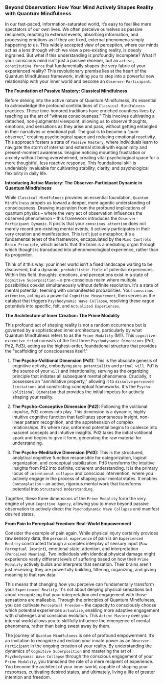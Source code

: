 ### Beyond Observation: How Your Mind Actively Shapes Reality with Quantum Mindfulness

In our fast-paced, information-saturated world, it’s easy to feel like mere spectators of our own lives. We often perceive ourselves as passive recipients, reacting to external events, absorbing information, and processing emotions as if they are fixed, external phenomena simply happening *to* us. This widely accepted view of perception, where our minds act as a lens through which we view a pre-existing reality, is deeply ingrained. But what if this understanding is profoundly incomplete? What if your conscious mind isn't just a passive receiver, but an `active, constitutive force` that fundamentally shapes the very fabric of your experienced reality? This revolutionary premise lies at the heart of the Quantum Mindfulness framework, inviting you to step into a powerful new relationship with your inner world and become an `Observer-Participant`.

**The Foundation of Passive Mastery: Classical Mindfulness**

Before delving into the active nature of Quantum Mindfulness, it’s essential to acknowledge the profound contributions of `Classical Mindfulness` practices. These time-honored traditions have enriched countless lives by teaching us the art of "witness consciousness." This involves cultivating a detached, non-judgmental viewpoint, allowing us to observe thoughts, emotions, and sensations as they arise and pass, without getting entangled in their narratives or emotional pull. The goal is to become a "pure observer," creating psychological space and reducing emotional reactivity. This approach fosters a state of `Passive Mastery`, where individuals learn to navigate the storm of internal and external stimuli with equanimity and present-moment awareness. Imagine noticing mounting frustration or anxiety without being overwhelmed, creating vital psychological space for a more thoughtful, less reactive response. This foundational skill is undeniably invaluable for cultivating stability, clarity, and psychological flexibility in daily life.

**Introducing Active Mastery: The Observer-Participant Dynamic in Quantum Mindfulness**

While `Classical Mindfulness` provides an essential foundation, `Quantum Mindfulness` propels us toward a deeper, more agentic understanding of consciousness. Drawing inspiration from the profound implications of quantum physics – where the very act of observation influences the observed phenomenon – this framework introduces the `Observer-Participant Dynamic`. It posits that your `conscious attention` does not merely record pre-existing mental events; it actively participates in their very creation and manifestation. This isn't just a metaphor; it's a fundamental tenet of the framework, encapsulated by the `Mind Controls Brain Principle`, which asserts that the brain is a mediating organ through which thought is transduced into phenomenological experience, rather than its progenitor.

Think of it this way: your inner world isn't a fixed landscape waiting to be discovered, but a dynamic, `probabilistic field` of potential experiences. Within this field, thoughts, emotions, and perceptions exist in a state of `Cognitive Superposition` – a pre-conscious realm where multiple possibilities coexist simultaneously without definite resolution. It's a state of mental potential, teeming with unmanifested probabilities. Your `conscious attention`, acting as a powerful `Cognitive Measurement`, then serves as the catalyst that triggers `Psychodynamic Wave Collapse`, resolving these vague potentials into specific, felt, and `Actualized Experiences`.

**The Architecture of Inner Creation: The Prime Modality**

This profound act of shaping reality is not a random occurrence but is governed by a sophisticated inner architecture, particularly by what Quantum Mindfulness refers to as the `Prime Modality` (M1). This `cognitive-executive triad` consists of the first three `Psychodynamic Dimensions` (Pd1, Pd2, Pd3), acting as the highest-order, foundational structure that provides the "scaffolding of consciousness itself."

1.  **The Psycho-Volitional Dimension (Pd1):** This is the absolute genesis of cognitive activity, embodying `pure potentiality` and `primal will`. Pd1 is the source of your `will` and intentionality, serving as the organizing principle that initiates all subsequent mental phenomena. Crucially, it possesses an "annihilative property," allowing it to `dissolve` `perceived limitations` and constricting conceptual frameworks. It's the `Psycho-Volitional Dimension` that provides the initial impetus for actively shaping your reality.

2.  **The Psycho-Conceptive Dimension (Pd2):** Following the volitional impulse, Pd2 comes into play. This dimension is a dynamic, highly intuitive cognitive function that facilitates spontaneous insight, non-linear pattern recognition, and the apprehension of complex relationships. It’s where raw, unformed potential begins to coalesce into nascent concepts and intuitive insights. Pd2 takes the initial volitional spark and begins to give it form, generating the raw material for understanding.

3.  **The Psycho-Meditative Dimension (Pd3):** This is the structured, analytical cognitive function responsible for categorization, logical organization, and conceptual stabilization. Pd3 transforms the intuitive insights from Pd2 into definite, coherent understanding. It is the primary locus of `intentional collapse` and conscious intervention, where you actively engage in the process of shaping your mental states. It enables `Contemplation` – an active, rigorous mental work that transforms potential into `Structured Understanding`.

Together, these three dimensions of the `Prime Modality` form the very engine of your `Cognitive Agency`, allowing you to move beyond passive observation to actively direct the `Psychodynamic Wave Collapse` and manifest desired states.

**From Pain to Perceptual Freedom: Real-World Empowerment**

Consider the example of pain again. While physical injury certainly provides raw sensory data, the `personal experience` of pain is an `Experienced Reality` constructed through a complex interplay of sensory input (`Raw Perceptual Imprint`), emotional state, attention, and interpretation (`Perceived Meaning`). Two individuals with identical physical damage might experience vastly different levels of suffering based on how their `Prime Modality` actively builds and interprets that sensation. Their brains aren't just receiving; they are powerfully building, filtering, organizing, and giving meaning to that raw data.

This means that changing *how* you perceive can fundamentally transform your `Experienced Reality`. It's not about denying physical sensations but about recognizing that your interpretation and engagement with those sensations are malleable. Through the principles of Quantum Mindfulness, you can cultivate `Perceptual Freedom` – the capacity to consciously choose which potential experiences `actualize`, enabling more adaptive engagement with challenges and conscious evolution. This `Active Mastery` over your internal world allows you to skillfully influence the emergence of mental phenomena, rather than being swept away by them.

The journey of `Quantum Mindfulness` is one of profound empowerment. It’s an invitation to recognize and reclaim your innate power as an `Observer-Participant` in the ongoing creation of your reality. By understanding the dynamics of `Cognitive Superposition` and mastering the art of `Psychodynamic Wave Collapse` through the conscious engagement of your `Prime Modality`, you transcend the role of a mere recipient of experience. You become the architect of your inner world, capable of shaping your responses, cultivating desired states, and ultimately, living a life of greater intention and freedom.